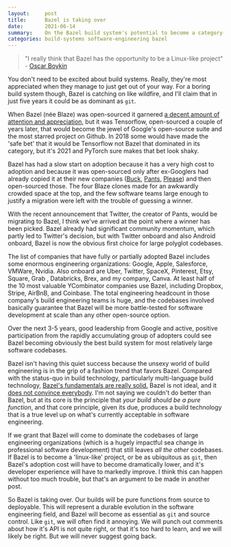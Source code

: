 ```yaml
---
layout:     post
title:      Bazel is taking over
date:       2021-06-14
summary:    On the Bazel build system's potential to become a category-killer.  
categories: build-systems software-engineering bazel
---
```


> "I really think that Bazel has the opportunity to be a Linux-like project"  - [Oscar Boykin](https://youtu.be/t_Omlhh7IJc?t=172s)

You don't need to be excited about build systems. Really, they're most appreciated when they manage to just get out of your way. 
For a boring build system though, Bazel is catching on like wildfire, and I'll claim that in just five years it could be as dominant as `git`.

When Bazel (née Blaze) was open-sourced it garnered [a decent amount of attention and appreciation](https://news.ycombinator.com/item?id=9256844), but it was Tensorflow, 
open-sourced a couple of years later, that would become the jewel of Google's open-source suite and the most starred project on Github. In 2018 some would have made the 
'safe bet' that it would be Tensorflow not Bazel that dominated in its category, but it's 2021 and PyTorch sure makes that bet look shaky. 

Bazel has had a slow start on adoption because it has a very high cost to adoption and because it was open-sourced only after ex-Googlers had already copied it at their 
new companies ([Buck](https://github.com/facebook/buck), [Pants](https://github.com/pantsbuild/pants), [Please](https://github.com/thought-machine/please)) and then open-sourced those. 
The four Blaze clones made for an awkwardly crowded space at the top, and the few software teams large enough to justify a migration were left with the trouble of guessing a winner. 

With the recent announcement that Twitter, the creator of Pants, would be migrating to Bazel, I think we've arrived at the point where a winner has been picked. 
Bazel already had significant community momentum, which partly led to Twitter's decision, but with Twitter onboard and also Android onboard, Bazel is now the obvious first choice for large polyglot codebases. 

The list of companies that have fully or partially adopted Bazel includes some enormous engineering organizations: Google, Apple, Salesforce, VMWare, Nvidia. Also onboard are Uber, 
Twitter, SpaceX, Pinterest, Etsy, Square, Grab , Databricks, Brex, and my company, Canva. At least half of the 10 most valuable YCombinator companies use Bazel, including Dropbox, Stripe, AirBnB, and Coinbase. 
The total engineering headcount in those company's build engineering teams is huge, and the codebases involved basically guarantee that Bazel will be more battle-tested for software development at scale than any other open-source option. 

Over the next 3-5 years, good leadership from Google and active, positive participation from the rapidly accumulating group of adopters could see Bazel becoming obviously the best build system for most relatively large software codebases. 

Bazel isn't having this quiet success because the unsexy world of build engineering is in the grip of a fashion trend that favors Bazel. Compared with the status-quo in build technology, particularly multi-language build technology, 
[Bazel's fundamentals are really solid.](https://www.microsoft.com/en-us/research/uploads/prod/2018/03/build-systems.pdf) Bazel is not ideal, and it [does not convince everybody](https://blog.mozilla.org/nfroyd/2019/10/28/evaluating-bazel-for-building-firefox-part-1/). 
I'm not saying we couldn't do better than Bazel, but at its core is the principle that *your build should be a pure function*, and that core principle, given its due, produces a build technology that is a true level up on what's currently acceptable in software engineering. 

If we grant that Bazel will come to dominate the codebases of large engineering organizations (which is a hugely impactful sea change in professional software development) that still leaves 
*all the other* codebases. If Bazel is to become a 'linux-like' project, or be as ubiquitous as `git`, then Bazel's adoption cost will have to become dramatically lower, and 
it's developer experience will have to markedly improve. I think this can happen without too much trouble, but that's an argument to be made in another post.  

So Bazel is taking over. Our builds will be pure functions from source to deployable. This will represent a durable evolution in the software engineering field, and Bazel will become as 
essential as `git` and source control. Like `git`, we will often find it annoying. We will punch out comments about how it's API is not quite right, or that it's too hard to learn, and we will likely be right. But we will never suggest going back.
